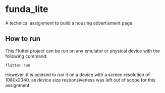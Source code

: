 # funda_lite

A technical assignment to build a housing advertisment page.

## How to run

This Flutter project can be run on any emulator or physical device with the following command:

```flutter run```

However, it is advised to run it on a device with a screen resolution of 1080x2340, as device size responsiveness was left out of scope for this assignment.
